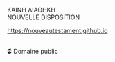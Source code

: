 ΚΑΙΝΗ ΔΙΑΘΗΚΗ
<br>
NOUVELLE DISPOSITION

https://nouveautestament.github.io

<br><b>Ȼ</b> Domaine public